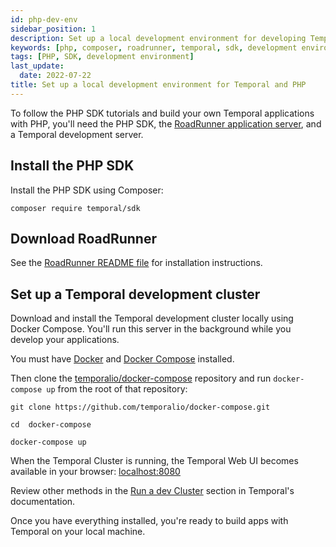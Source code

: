 ```yaml
---
id: php-dev-env
sidebar_position: 1
description: Set up a local development environment for developing Temporal applications using the TypeScript programming language.
keywords: [php, composer, roadrunner, temporal, sdk, development environment]
tags: [PHP, SDK, development environment]
last_update:
  date: 2022-07-22
title: Set up a local development environment for Temporal and PHP
---
```


To follow the PHP SDK tutorials and build your own Temporal applications with PHP, you'll need the PHP SDK, the [RoadRunner application server](https://github.com/roadrunner-server/roadrunner), and a Temporal development server.

## Install the PHP SDK

Install the PHP SDK using Composer:

```command
composer require temporal/sdk
```

## Download RoadRunner

See the [RoadRunner README file](https://github.com/roadrunner-server/roadrunner) for installation instructions.


## Set up a Temporal development cluster

Download and install the Temporal development cluster locally using Docker Compose. You'll run this server in the background while you develop your applications.

You must have [Docker](https://docs.docker.com/engine/install) and [Docker Compose](https://docs.docker.com/compose/install) installed.

Then clone the [temporalio/docker-compose](https://github.com/temporalio/docker-compose) repository and run `docker-compose up` from the root of that repository:

```command
git clone https://github.com/temporalio/docker-compose.git
```

```command
cd  docker-compose
```

```command
docker-compose up
```

When the Temporal Cluster is running, the Temporal Web UI becomes available in your browser: [localhost:8080](http://localhost:8080/)

Review other methods in the [Run a dev Cluster](https://docs.temporal.io/application-development/foundations#run-a-dev-cluster) section in Temporal's documentation.

Once you have everything installed, you're ready to build apps with Temporal on your local machine.
